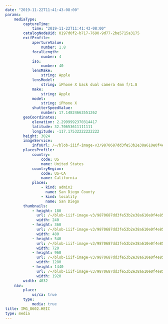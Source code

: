 ```yaml
---
date: "2019-11-22T11:41:43-08:00"
params:
    mediaType:
        captureTime:
            time: "2019-11-22T11:41:43-08:00"
        catalogNodeUid: 0197d0f2-b717-7690-9d77-2be5715a3175
        exifProfile:
            apertureValue:
                number: 1.8
            focalLength:
                number: 4
            iso:
                number: 40
            lensMake:
                string: Apple
            lensModel:
                string: iPhone X back dual camera 4mm f/1.8
            make:
                string: Apple
            model:
                string: iPhone X
            shutterSpeedValue:
                number: 17.14824663551262
        geoCoordinates:
            elevation: 2.2999992370314417
            latitude: 32.70653611111111
            longitude: -117.17532222222222
        height: 3024
        imageService:
            infoUrl: /~/blob-iiif-image-v3/9870687dd3fe53b2e38a610e0f4e8511cf27d8f4bb1048f2c07adfbe0364d043/info.json
        placesProfile:
            country:
                code: US
                name: United States
            countryRegion:
                code: US-CA
                name: California
            places:
                - kind: admin2
                  name: San Diego County
                - kind: locality
                  name: San Diego
        thumbnails:
            - height: 180
              url: /~/blob-iiif-image-v3/9870687dd3fe53b2e38a610e0f4e8511cf27d8f4bb1048f2c07adfbe0364d043/full/240%2C180/0/default.jpg
              width: 240
            - height: 360
              url: /~/blob-iiif-image-v3/9870687dd3fe53b2e38a610e0f4e8511cf27d8f4bb1048f2c07adfbe0364d043/full/480%2C360/0/default.jpg
              width: 480
            - height: 540
              url: /~/blob-iiif-image-v3/9870687dd3fe53b2e38a610e0f4e8511cf27d8f4bb1048f2c07adfbe0364d043/full/720%2C540/0/default.jpg
              width: 720
            - height: 960
              url: /~/blob-iiif-image-v3/9870687dd3fe53b2e38a610e0f4e8511cf27d8f4bb1048f2c07adfbe0364d043/full/1280%2C960/0/default.jpg
              width: 1280
            - height: 1440
              url: /~/blob-iiif-image-v3/9870687dd3fe53b2e38a610e0f4e8511cf27d8f4bb1048f2c07adfbe0364d043/full/1920%2C1440/0/default.jpg
              width: 1920
        width: 4032
    nav:
        place:
            us/ca: true
        type:
            media: true
title: IMG_8602.HEIC
type: media
---
```

